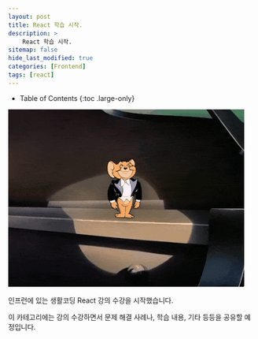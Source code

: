 ```yaml
---
layout: post
title: React 학습 시작.
description: >
    React 학습 시작.
sitemap: false
hide_last_modified: true
categories: [Frontend]
tags: [react]
---
```


- Table of Contents
{:toc .large-only}

![jerry](/assets/img/jerry.gif)

인프런에 있는 생활코딩 React 강의 수강을 시작했습니다.

이 카테고리에는 강의 수강하면서 문제 해결 사례나, 학습 내용, 기타 등등을 공유할 예정입니다.

